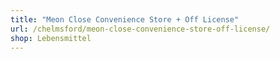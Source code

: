 ```yaml
---
title: "Meon Close Convenience Store + Off License"
url: /chelmsford/meon-close-convenience-store-off-license/
shop: Lebensmittel
---
```

